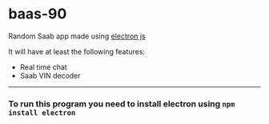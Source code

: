 # baas-90
Random Saab app made using [electron js](https://www.electronjs.org/)

It will have at least the following features:
* Real time chat
* Saab VIN decoder

---

### To run this program you need to install electron using `npm install electron`
